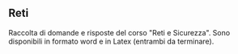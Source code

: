 ## Reti

Raccolta di domande e risposte del corso "Reti e Sicurezza". Sono disponibili in formato word e in Latex (entrambi da terminare).
